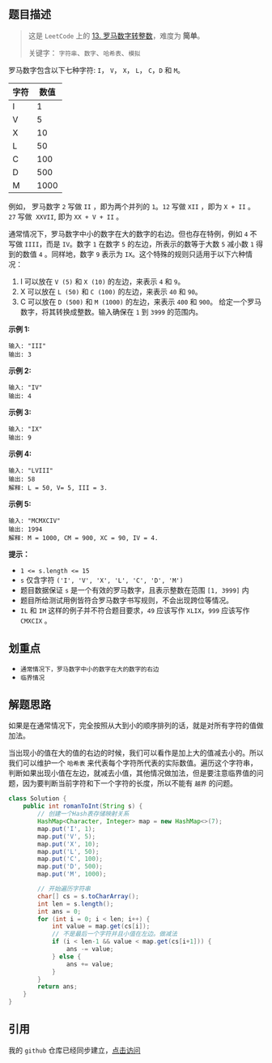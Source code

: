 ## 题目描述

> 这是 `LeetCode` 上的 [13. 罗马数字转整数](https://leetcode-cn.com/problems/roman-to-integer/)，难度为 **简单**。
> 
> 关键字： `字符串`、`数字`、`哈希表`、`模拟`

罗马数字包含以下七种字符: `I`， `V`， `X`， `L`， `C`，`D` 和 `M`。

| 字符 | 数值 |
| --- | --- |
| I | 1 |
| V | 5 |
| X | 10 |
| L | 50 |
| C | 100 |
| D | 500 |
| M | 1000 |

例如， 罗马数字 `2` 写做 `II` ，即为两个并列的 `1`。`12` 写做 `XII` ，即为 `X + II` 。 `27` 写做  `XXVII`, 即为 `XX + V + II` 。

通常情况下，罗马数字中小的数字在大的数字的右边。但也存在特例，例如 `4` 不写做 `IIII`，而是 `IV`。数字 `1` 在数字 `5` 的左边，所表示的数等于大数 `5` 减小数 `1` 得到的数值 `4` 。同样地，数字 `9` 表示为 `IX`。这个特殊的规则只适用于以下六种情况：

1. I 可以放在 `V (5)` 和 `X (10)` 的左边，来表示 `4` 和 `9`。
2. X 可以放在 `L (50)` 和 `C (100)` 的左边，来表示 `40` 和 `90`。 
3. C 可以放在 `D (500)` 和 `M (1000)` 的左边，来表示 `400` 和 `900`。
给定一个罗马数字，将其转换成整数。输入确保在 `1` 到 `3999` 的范围内。


**示例 1:**
```
输入: "III"
输出: 3
```

**示例 2:**
```
输入: "IV"
输出: 4
```

**示例 3:**
```
输入: "IX"
输出: 9
```

**示例 4:**
```
输入: "LVIII"
输出: 58
解释: L = 50, V= 5, III = 3.
```

**示例 5:**
```
输入: "MCMXCIV"
输出: 1994
解释: M = 1000, CM = 900, XC = 90, IV = 4.
```

**提示：**

- `1 <= s.length <= 15`
- `s` 仅含字符 `('I', 'V', 'X', 'L', 'C', 'D', 'M')`
- 题目数据保证 `s` 是一个有效的罗马数字，且表示整数在范围 `[1, 3999]` 内
- 题目所给测试用例皆符合罗马数字书写规则，不会出现跨位等情况。
- `IL` 和 `IM` 这样的例子并不符合题目要求，`49` 应该写作 `XLIX`，`999` 应该写作 `CMXCIX` 。

## 划重点
- `通常情况下，罗马数字中小的数字在大的数字的右边`
- `临界情况`

## 解题思路
如果是在通常情况下，完全按照从大到小的顺序排列的话，就是对所有字符的值做加法。

当出现小的值在大的值的右边的时候，我们可以看作是加上大的值减去小的。所以我们可以维护一个 `哈希表` 来代表每个字符所代表的实际数值。遍历这个字符串，判断如果出现小值在左边，就减去小值，其他情况做加法，但是要注意临界值的问题，因为要判断当前字符和下一个字符的长度，所以不能有 `越界` 的问题。

```java
class Solution {
    public int romanToInt(String s) {
        // 创建一个Hash表存储映射关系
        HashMap<Character, Integer> map = new HashMap<>(7);
        map.put('I', 1);
        map.put('V', 5);
        map.put('X', 10);
        map.put('L', 50);
        map.put('C', 100);
        map.put('D', 500);
        map.put('M', 1000);

        // 开始遍历字符串
        char[] cs = s.toCharArray();
        int len = s.length();
        int ans = 0;
        for (int i = 0; i < len; i++) {
            int value = map.get(cs[i]);
            // 不是最后一个字符并且小值在左边。做减法
            if (i < len-1 && value < map.get(cs[i+1])) {
                ans -= value;
            } else {
                ans += value;
            }
        }
        return ans;
    }
}
```

## 引用
我的 `github` 仓库已经同步建立，[点击访问](https://github.com/haonange1314/defeat-leetcode)
